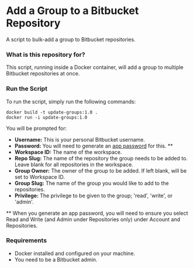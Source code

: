 # Add a Group to a Bitbucket Repository #

A script to bulk-add a group to Bitbucket repositories.

### What is this repository for? ###

This script, running inside a Docker container, will add a group to multiple Bitbucket repositories at once. 

### Run the Script ###

To run the script, simply run the following commands:

    docker build -t update-groups:1.0 .
    docker run -i update-groups:1.0

You will be prompted for:

* **Username:** This is your personal Bitbucket username.
* **Password:** You will need to generate an [app password](https://support.atlassian.com/bitbucket-cloud/docs/app-passwords/#:~:text=each%20app%20password.-,Create%20an%20app%20password,-To%20create%20an) for this. **
* **Workspace ID:** The name of the workspace.
* **Repo Slug:** The name of the repository the group needs to be added to. Leave blank for all repositories in the workspace.
* **Group Owner:** The owner of the group to be added. If left blank, will be set to Workspace ID.
* **Group Slug:** The name of the group you would like to add to the repositories.
* **Privilege:** The privilege to be given to the group; 'read', 'write', or 'admin'.

** When you generate an app password, you will need to ensure you select Read and Write (and Admin under Repositories only) under Account and Repositories.

### Requirements ###

* Docker installed and configured on your machine.
* You need to be a Bitbucket admin.